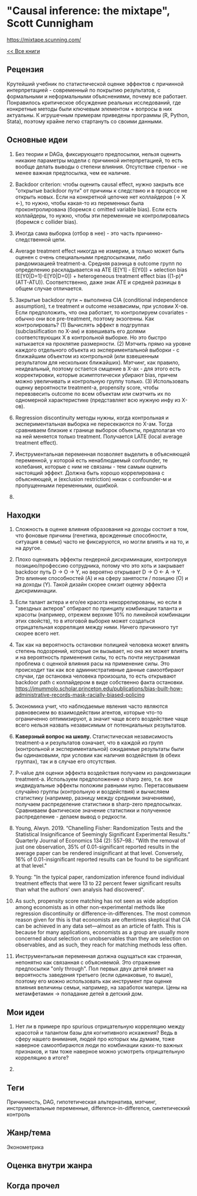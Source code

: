 # "Causal inference: the mixtape", Scott Cunnigham
https://mixtape.scunning.com/

[<< Все книги](../README.md)

## Рецензия

Крутейший учебник по статистической оценке эффектов с причинной интерпретацией - современный по покрытию результатов, с формальными и неформальными объяснениями, почему все работает. Понравилось критическое обсуждение реальных исследований, где конкретные методы были ключевым элементом + вопросы в них актуальны. К игрушечным примерам приведены программы (R, Python, Stata), поэтому крайне легко стартануть со своими данными. 


## Основные идеи

1. Без теории и DAGа, фиксирующего предпосылки, нельзя оценить никакие параметры модели с причинной интерпретацией, то есть вообще делать выводы о степени влияния. Отсутствие стрелки - не менее важная предпосылка, чем ее наличие.

2. Backdoor criterion: чтобы оценить causal effect, нужно закрыть все "открытые backdoor пути" от причины к следствию и в процессе не открыть новых. Если на конкретной цепочке нет коллайдеров (-> X <-), то нужно, чтобы какая-то из переменных была проконтролирована (боремся с omitted variable bias). Если есть коллайдеры, то нужно, чтобы эти переменные не контролировались (боремся с collider bias).

3. Иногда сама выборка (отбор в нее) - это часть причинно-следственной цепи.

4. Average treatment effect никогда не измерим, а только может быть оценен с очень специальными предпосылками, либо рандомизацией treatment-а. Средняя разница в outcome групп по определению раскладывается на  ATE (E[Y1] - E[Y0]) + selection bias (E[Y0|D=1]-E[Y0|D=0]) + heterogeneous treatment effect bias ((1-p)*(ATT-ATU)). Соответственно, даже знак ATE и средней разницы в общем случае отличается.

5. Закрытые backdoor пути ~ выполнена CIA (conditional independence assumption), т.е treatment и outcome независимы, при условии X-ов. Если предположить, что она работает, то контролируем covariates - обычно они все pre-treatment, поэтому экзогенны. Как контролировать? (1) Вычислять эффект в подгруппах (subclasiification по X-ам) и взвешивать его долями соответствующих X в контрольной выборке. Но это быстро натыкается на проклятие размерности. (2) Мэтчить прямо на уровне каждого отдельного объекта из экспериментальной выборки - с ближайшим объектом из контрольной (или взвешенным результатом для нескольких ближайших). Мэтчинг, как правило, неидеальный, поэтому остается смщение в X-ах - для этого есть корректировки, которые асимптотически убирают bias, причем можно увеличивать и контрольную группу только. (3) Использовать оценку вероятности treatment-а, propensity score, чтобы перевзвесить outcome по всем объектам или смэтчить их по одномерной характеристике (представляет всю нужную инфу из X-ов).

6. Regression discontinuity методы нужны, когда контрольная и экспериментальная выборка не пересекаются по X-ам. Тогда сравниваем близкие к границе выборок объекты, предполагая что на ней меняется только treatment. Получается LATE (local average treatment effect).

7. Инструментальная переменная позволяет выделить в объясняющей переменной, у которой есть ненаблюдаемый confounder, те колебания, которые с ним не связаны - тем самым оценить настоящий эффект. Должна быть хорошо коррелирована с объясняющей, и (exclusion restriction) никак с confounder-м и пропущенными переменными, ошибкой.

8. 

## Находки

1. Сложность в оценке влияния образования на доходы состоит в том, что фоновые причины (генетика, врожденные способности, ситуация в семье) часто не фиксируются, но могли влиять и на то, и на другое.

2. Плохо оценивать эффекты гендерной дискриминации, контролируя позицию/профессию сотрудника, потому что это хоть и закрывает backdoor путь D -> O -> Y, но вероятно открывает D -> O <- A -> Y. Это влияние способностей (A) и на сферу занятости / позицию (O) и на доходы (Y). Такой дизайн скорее снизит оценку эффекта дискриминации.

3. Если талант актера и его/ее красота некоррелированы, но если в "звездных актеров" отбирают по принципу комбинации таланта и красоты (например, отрежем верхние 10% по линейной комбинации этих свойств), то в итоговой выборке может создаться отрицательная корреляция между ними. Ничего причинного тут скорее всего нет.

4. Так как на вероятность остановки полицией человека может влиять степень подозрений, которые он вызывает, но она же может влиять и на вероятность применения силы, то есть почти неустранимая проблема с оценкой влияния расы на применение силы. Это происходит так как все административные данные самоотбирают случаи, где остановка человека произошла, то есть открывают backdoor path с коллайдером в виде собственно факта остановки. https://jmummolo.scholar.princeton.edu/publications/bias-built-how-administrative-records-mask-racially-biased-policing

5. Экономика учит, что наблюдаемые явления часто являются равновесием во взаимодействии агентов, которые что-то ограниченно оптимизируют, а значит чаще всего воздействие чаще всего нельзя назвать независимым от потенциальных результатов.

6. **Каверзный вопрос на школу.** Статистическая независимость treatment-a и результатов означает, что в каждой из групп (контрольной и экспериментальной) ожидаемые результаты были бы одинаковыми, при условии как наличия воздействия (в обеих группах), так и в случае его отсутствия.

7. P-value для оценки эффекта воздействия получаем из рандомизации treatment-а. Используем предположение о sharp zero, т.е. все индвидуальные эффекты положим равными нулю. Перетасовываем случайно группы (контрольную и воздействия) и вычисляем статистику (например, разницу между средними значениями), получаем распределение статистики в sharp-zero предпосылках. Сравниваем фактическое значение статистики и полученное распределение - делаем вывод о редкости.

8. Young, Alwyn. 2019. “Chanelling Fisher: Randomization Tests and the Statistical Insignificance of Seemingly Significant Experimental Results.” Quarterly Journal of Economics 134 (2): 557–98.: "With the removal of just one observation, 35% of 0.01-significant reported results in the average paper can be rendered insignificant at that level. Conversely, 16% of 0.01-insignificant reported results can be found to be significant at that level."

9. Young: "In the typical paper, randomization inference found individual treatment effects that were 13 to 22 percent fewer significant results than what the authors’ own analysis had discovered".

10. As such, propensity score matching has not seen as wide adoption among economists as in other non-experimental methods like regression discontinuity or difference-in-differences. The most common reason given for this is that economists are oftentimes skeptical that CIA can be achieved in any data set—almost as an article of faith. This is because for many applications, economists as a group are usually more concerned about selection on unobservables than they are selection on observables, and as such, they reach for matching methods less often.

11. Инструментальная переменная должна ощущаться как странная, непонятно как связанная с объясняемой. Это отражение предпосылки "only through". Пол первых двух детей влияет на вероятность заведения третьего (если одинаковые, то выше), поэтому его можно использовать как инструмент при оценке влияния величины семьи, например, на заработок матери. Цены на метамфетамин -> попадание детей в детский дом.



## Мои идеи

1. Нет ли в примере про spurious отрицательную корреляцию между красотой и талантом базы для когнитивного искажения? Ведь в сферу нашего внимания, людей про которых мы думаем, тоже наверное самоотбираются люди по комбинации каких-то важных признаков, и там тоже наверное можно усмотреть отрицательную корреляцию в итоге?

2.


## Теги

Причинность, DAG, гипотетическая альтернатива, мэтчинг, инструментальные переменные, difference-in-difference, синтетический контроль

## Жанр/тема

Эконометрика

## Оценка внутри жанра



## Когда прочел

